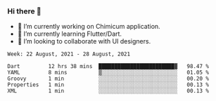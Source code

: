 ### Hi there 👋

<!--
**devcat37/devcat37** is a ✨ _special_ ✨ repository because its `README.md` (this file) appears on your GitHub profile.-->


- 🔭 I’m currently working on Chimicum application.
- 🌱 I’m currently learning Flutter/Dart.
- 👯 I’m looking to collaborate with UI designers.
<!-- - 🤔 I’m looking for help with ... -->

<!--START_SECTION:waka-->
```text
Week: 22 August, 2021 - 28 August, 2021

Dart         12 hrs 38 mins  ████████████████████████▓   98.47 % 
YAML         8 mins          ▒░░░░░░░░░░░░░░░░░░░░░░░░   01.05 % 
Groovy       1 min           ░░░░░░░░░░░░░░░░░░░░░░░░░   00.20 % 
Properties   1 min           ░░░░░░░░░░░░░░░░░░░░░░░░░   00.13 % 
XML          1 min           ░░░░░░░░░░░░░░░░░░░░░░░░░   00.13 % 
```
<!--END_SECTION:waka-->

